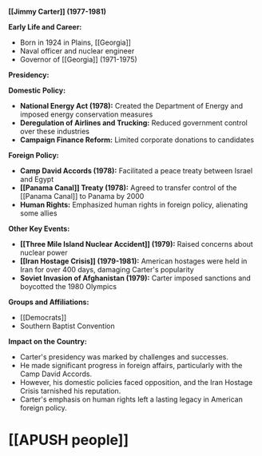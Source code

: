 **[[Jimmy Carter]] (1977-1981)**

**Early Life and Career:**

* Born in 1924 in Plains, [[Georgia]]
* Naval officer and nuclear engineer
* Governor of [[Georgia]] (1971-1975)

**Presidency:**

**Domestic Policy:**

* **National Energy Act (1978):** Created the Department of Energy and imposed energy conservation measures
* **Deregulation of Airlines and Trucking:** Reduced government control over these industries
* **Campaign Finance Reform:** Limited corporate donations to candidates

**Foreign Policy:**

* **Camp David Accords (1978):** Facilitated a peace treaty between Israel and Egypt
* **[[Panama Canal]] Treaty (1978):** Agreed to transfer control of the [[Panama Canal]] to Panama by 2000
* **Human Rights:** Emphasized human rights in foreign policy, alienating some allies

**Other Key Events:**

* **[[Three Mile Island Nuclear Accident]] (1979):** Raised concerns about nuclear power
* **[[Iran Hostage Crisis]] (1979-1981):** American hostages were held in Iran for over 400 days, damaging Carter's popularity
* **Soviet Invasion of Afghanistan (1979):** Carter imposed sanctions and boycotted the 1980 Olympics

**Groups and Affiliations:**

* [[Democrats]]
* Southern Baptist Convention

**Impact on the Country:**

* Carter's presidency was marked by challenges and successes.
* He made significant progress in foreign affairs, particularly with the Camp David Accords.
* However, his domestic policies faced opposition, and the Iran Hostage Crisis tarnished his reputation.
* Carter's emphasis on human rights left a lasting legacy in American foreign policy.
# [[APUSH people]]